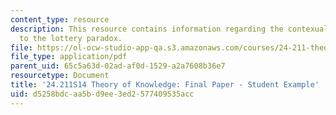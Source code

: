 ```yaml
---
content_type: resource
description: This resource contains information regarding the contexualist solution
  to the lottery paradox.
file: https://ol-ocw-studio-app-qa.s3.amazonaws.com/courses/24-211-theory-of-knowledge-spring-2014/d5258bdcaa5bd9ee3ed2577409535acc_MIT24_211S11_ContextualSol.pdf
file_type: application/pdf
parent_uid: 65c5a63d-02ad-af0d-1529-a2a7608b36e7
resourcetype: Document
title: '24.211S14 Theory of Knowledge: Final Paper - Student Example'
uid: d5258bdc-aa5b-d9ee-3ed2-577409535acc
---
```

